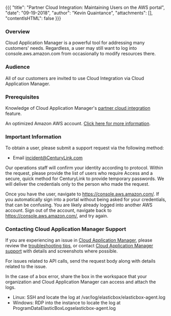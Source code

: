 {{{
  "title": "Partner Cloud Integration: Maintaining Users on the AWS portal",
  "date": "09-19-2018",
  "author": "Kevin Quaintance",
  "attachments": [],
  "contentIsHTML": false
}}}

### Overview

Cloud Application Manager is a powerful tool for addressing many customers' needs. Regardless, a user may still want to log into console.aws.amazon.com from occasionally to modify resources there.

### Audience

All of our customers are invited to use Cloud Integration via Cloud Application Manager.

### Prerequisites

Knowledge of Cloud Application Manager's [partner cloud integration](partner-cloud-integration.md) feature.

An optimized Amazon AWS account. [Click here for more information](partner-cloud-integration.md).

### Important Information

To obtain a user, please submit a support request via the following method:

* Email incident@CenturyLink.com

Our operations staff will confirm your identity according to protocol.
Within the request, please provide the list of users who require Access and a secure, quick method for CenturyLink to provide temporary passwords. We will deliver the credentials only to the person who made the request.

Once you have the user, navigate to https://console.aws.amazon.com/. If you automatically sign into a portal without being asked for your credentials, that can be confusing. You are likely already logged into another AWS account. Sign out of the account, navigate back to https://console.aws.amazon.com/, and try again.


### Contacting Cloud Application Manager Support

If you are experiencing an issue in [Cloud Application Manager](https://www.ctl.io/cloud-application-manager/), please review the [troubleshooting tips](../Troubleshooting/troubleshooting-tips.md), or contact [Cloud Application Manager support](mailto:incident@CenturyLink.com) with details and screenshots where possible.

For issues related to API calls, send the request body along with details related to the issue.

In the case of a box error, share the box in the workspace that your organization and Cloud Application Manager can access and attach the logs.
* Linux: SSH and locate the log at /var/log/elasticbox/elasticbox-agent.log
* Windows: RDP into the instance to locate the log at ProgramDataElasticBoxLogselasticbox-agent.log
